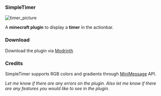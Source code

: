 ### SimpleTimer

![timer_picture](https://i.postimg.cc/PfSTDTBM/timer-nb.png)

A **minecraft plugin** to display a **timer** in the actionbar.

### Download

Download the plugin via [Modrinth](https://modrinth.com/plugin/simpletimer/)

### Credits

SimpleTimer supports RGB colors and gradients through [MiniMessage](https://github.com/KyoriPowered/adventure) API.

_Let me know if there are any errors on the plugin.
Also let me know if there are any features you would like to see in the plugin._
